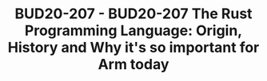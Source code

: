 ---
categories:
- bud20
description: Rust is a modern programming language designed from its inception to
  solve whole classes of problems that contribute to safety and security vulnerabilities.
  That, without sacrificing expressiveness, programmer convenience, performance and
  inter-operability with legacy code.<br /> <br /> Today Rust is rapidly turning into
  the first choice for developing code intended to run in high performance, concurrent
  and safety critical environments. This is happening at all layers of the software
  stack including firmware, TEEs, OS kernels, web frameworks, the lot with contributions
  from all the usual (big) suspect organisations.<br /> <br /> The story of the inception,
  design, development, evolution and uptake of Rust is a very interesting tale that
  sheds light on the real problems facing programming in the large in the face of
  today's safety and security landscape.<br /> <br /> In this joint talk by Florian
  Gilcher (from Ferrous Systems and a member of the Rust language core team) and Robin
  Randhawa (from Arm, a long time friend of Linaro who focuses on the intersection
  of open source and safety) the audience will learn about the motivations and history
  of Rust, how it manages to do what it does and the plans for making Arm support
  in Rust be best in class.
image:
  featured: 'true'
  path: https://static.linaro.org/connect/bud20/images/BUD20-207.png
session_id: BUD20-207
session_speakers:
- speaker_bio: Florian:<br /> <br /> Florian works for Ferrous Systems and has been
    closely involved with the evolution of Rust in his capacity as a Rust Language
    Core Team Observer and a member of the Governance working group. <br /> <br />
    Florian is a noted Rust evangelist and his lectures included in most major Rust
    events around the world are very popular. He regularly runs training workshops
    on Rust.<br /> <br /> As a part of Ferrous Systems he works with key embedded
    Rust projects running on Arm silicon.<br /> <br /> Robin:<br /> <br /> Robin works
    for Arm and dabbles in operating system stacks and systems programming languages.<br
    /> <br /> Robin is a part of Arm's system software architecture team at Cambridge,
    UK.<br /> <br /> His primary focus is open source software used in safety critical
    domains. He spends his time working with system software and hardware designers
    to find ways in which Arm's safety conscious partners can benefit from open source
    software.
  speaker_company: Arm
  speaker_image: http://avatars.sched.co/4/96/7250040/avatar.jpg.320x320px.jpg?8e8
  speaker_name: Robin Randhawa
  speaker_position: Technical Director - System Software Architecture
  speaker_role: attendee, speaker
session_track: Security
tag: session
tags: Security
title: 'BUD20-207 - BUD20-207 The Rust Programming Language: Origin, History and Why
  it''s so important for Arm today'
---
